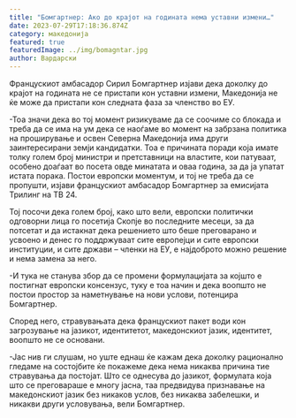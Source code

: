 ```yaml
---
title: "Бомгартнер: Ако до крајот на годината нема уставни измени…"
date: 2023-07-29T17:18:36.874Z
category: македонија
featured: true
featuredImage: ../img/bomagntar.jpg
author: Вардарски
---
```

<!--StartFragment-->

Францускиот амбасадор Сирил Бомгартнер изјави дека доколку до крајот на годината не се пристапи кон уставни измени, Македонија не ќе може да пристапи кон следната фаза за членство во ЕУ.

\-Тоа значи дека во тој момент ризикуваме да се соочиме со блокада и треба да се има на ум дека се наоѓаме во момент на забрзана политика на проширување и освен Северна Македонија има други заинтересирани земји кандидатки. Тоа е причината поради која имате толку голем број министри и претставници на властите, кои патуваат, особено доаѓаат во посета овде минатата и оваа година, за да ја упатат истата порака. Постои европски моментум, и тој не треба да се пропушти, изјави францускиот амбасадор Бомгартнер за емисијата Трилинг на ТВ 24.

[](https://autowelt.mk/)

Тој посочи дека голем број, како што вели, европски политички одговорни лица го посетија Скопје во последните месеци, за да потсетат и да истакнат дека решението што беше преговарано и усвоено и денес го поддржуваат сите европејци и сите европски институции, и сите држави – членки на ЕУ, е најдоброто можно решение и нема замена за него.

\-И тука не станува збор да се промени формулацијата за којшто е постигнат европски консензус, туку е тоа начин и дека воопшто не постои простор за наметнување на нови услови, потенцира Бомгартнер.



<!--EndFragment--><!--StartFragment-->

Според него, стравувањата дека францускиот пакет води кон загрозување на јазикот, идентитетот, македонскиот јазик, идентитет, воопшто не се основани.

\-Јас нив ги слушам, но уште еднаш ќе кажам дека доколку рационално гледаме на состојбите ќе покажеме дека нема никаква причина тие стравувања да постојат. Што се однесува до јазикот, формулата која што се преговараше е многу јасна, таа предвидува признавање на македонскиот јазик без никаков услов, без никаква забелешки, и никакви други условувања, вели Бомгартнер.

<!--EndFragment-->